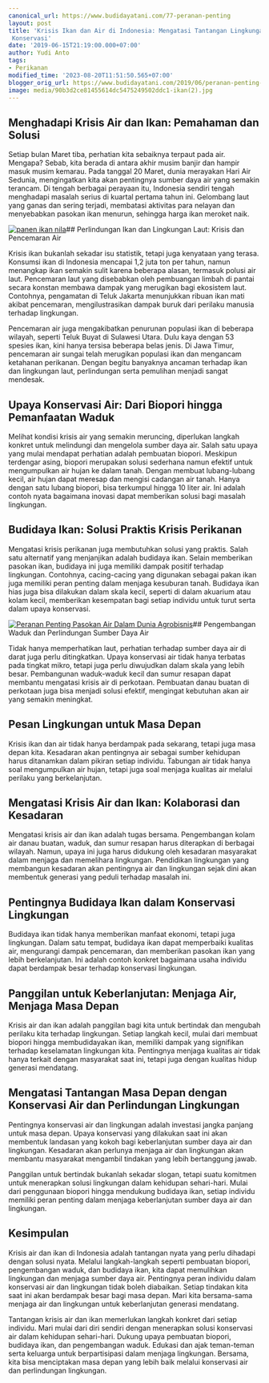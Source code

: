 ```yaml
---
canonical_url: https://www.budidayatani.com/77-peranan-penting
layout: post
title: 'Krisis Ikan dan Air di Indonesia: Mengatasi Tantangan Lingkungan dengan Upaya
 Konservasi'
date: '2019-06-15T21:19:00.000+07:00'
author: Yudi Anto
tags:
- Perikanan
modified_time: '2023-08-20T11:51:50.565+07:00'
blogger_orig_url: https://www.budidayatani.com/2019/06/peranan-penting-pasokan-air-dalam-dunia.html
image: media/90b3d2ce81455614dc5475249502ddc1-ikan(2).jpg
---
```

## Menghadapi Krisis Air dan Ikan: Pemahaman dan Solusi

Setiap bulan Maret tiba, perhatian kita sebaiknya terpaut pada air. Mengapa? Sebab, kita berada di antara akhir musim banjir dan hampir masuk musim kemarau. Pada tanggal 20 Maret, dunia merayakan Hari Air Sedunia, mengingatkan kita akan pentingnya sumber daya air yang semakin terancam. Di tengah berbagai perayaan itu, Indonesia sendiri tengah menghadapi masalah serius di kuartal pertama tahun ini. Gelombang laut yang ganas dan sering terjadi, membatasi aktivitas para nelayan dan menyebabkan pasokan ikan menurun, sehingga harga ikan meroket naik.

[![panen ikan nila](https://blogger.googleusercontent.com/img/b/R29vZ2xl/AVvXsEhKuFMELxJAGyeiGPkgbXncWFtFTJgi9LEaDZbF8mc4G5wv0LoZLKlDNqa4MPCQp_rtPY1QuoYzfQIgcSPJ47tioVX8-ilCq1EBvoqt2FhmL906X10tKMvWAwruo355XJMdr8skW07nU_tZflZ_Y0Da12pas81fSs8hoy_Ij5_wFC7yQCrUssEesH9j6TLh/w640-h348/ikan(2).jpg)](https://blogger.googleusercontent.com/img/b/R29vZ2xl/AVvXsEhKuFMELxJAGyeiGPkgbXncWFtFTJgi9LEaDZbF8mc4G5wv0LoZLKlDNqa4MPCQp_rtPY1QuoYzfQIgcSPJ47tioVX8-ilCq1EBvoqt2FhmL906X10tKMvWAwruo355XJMdr8skW07nU_tZflZ_Y0Da12pas81fSs8hoy_Ij5_wFC7yQCrUssEesH9j6TLh/s2212/ikan(2).jpg)## Perlindungan Ikan dan Lingkungan Laut: Krisis dan Pencemaran Air

Krisis ikan bukanlah sekadar isu statistik, tetapi juga kenyataan yang terasa. Konsumsi ikan di Indonesia mencapai 1,2 juta ton per tahun, namun menangkap ikan semakin sulit karena beberapa alasan, termasuk polusi air laut. Pencemaran laut yang disebabkan oleh pembuangan limbah di pantai secara konstan membawa dampak yang merugikan bagi ekosistem laut. Contohnya, pengamatan di Teluk Jakarta menunjukkan ribuan ikan mati akibat pencemaran, mengilustrasikan dampak buruk dari perilaku manusia terhadap lingkungan.

Pencemaran air juga mengakibatkan penurunan populasi ikan di beberapa wilayah, seperti Teluk Buyat di Sulawesi Utara. Dulu kaya dengan 53 spesies ikan, kini hanya tersisa beberapa belas jenis. Di Jawa Timur, pencemaran air sungai telah merugikan populasi ikan dan mengancam ketahanan perikanan. Dengan begitu banyaknya ancaman terhadap ikan dan lingkungan laut, perlindungan serta pemulihan menjadi sangat mendesak.

## Upaya Konservasi Air: Dari Biopori hingga Pemanfaatan Waduk

Melihat kondisi krisis air yang semakin meruncing, diperlukan langkah konkret untuk melindungi dan mengelola sumber daya air. Salah satu upaya yang mulai mendapat perhatian adalah pembuatan biopori. Meskipun terdengar asing, biopori merupakan solusi sederhana namun efektif untuk mengumpulkan air hujan ke dalam tanah. Dengan membuat lubang-lubang kecil, air hujan dapat meresap dan mengisi cadangan air tanah. Hanya dengan satu lubang biopori, bisa terkumpul hingga 10 liter air. Ini adalah contoh nyata bagaimana inovasi dapat memberikan solusi bagi masalah lingkungan.

## Budidaya Ikan: Solusi Praktis Krisis Perikanan

Mengatasi krisis perikanan juga membutuhkan solusi yang praktis. Salah satu alternatif yang menjanjikan adalah budidaya ikan. Selain memberikan pasokan ikan, budidaya ini juga memiliki dampak positif terhadap lingkungan. Contohnya, cacing-cacing yang digunakan sebagai pakan ikan juga memiliki peran penting dalam menjaga kesuburan tanah. Budidaya ikan hias juga bisa dilakukan dalam skala kecil, seperti di dalam akuarium atau kolam kecil, memberikan kesempatan bagi setiap individu untuk turut serta dalam upaya konservasi.

[![Peranan Penting Pasokan Air Dalam Dunia Agrobisnis](https://blogger.googleusercontent.com/img/b/R29vZ2xl/AVvXsEg1OxUeFouyNfEMSDi6mgwedBWBzIFY6QlVx76Nnc8T-RzrqB2CqimF5wZaNP_CBFNORoFTJpCaKSQ40JXvEZ9V3skv2P4Lc1hXuO19w4j0WTZ1pEIpb3R4W6MgHoEiB_y4J9n_tvqZw90Zo2Pz4_NPlnKdQ3uWF2uwqlkQyXUHGVe6SKqkOPl_ir9mue9b/w640-h354/kolam(6).jpg)](https://blogger.googleusercontent.com/img/b/R29vZ2xl/AVvXsEg1OxUeFouyNfEMSDi6mgwedBWBzIFY6QlVx76Nnc8T-RzrqB2CqimF5wZaNP_CBFNORoFTJpCaKSQ40JXvEZ9V3skv2P4Lc1hXuO19w4j0WTZ1pEIpb3R4W6MgHoEiB_y4J9n_tvqZw90Zo2Pz4_NPlnKdQ3uWF2uwqlkQyXUHGVe6SKqkOPl_ir9mue9b/s2168/kolam(6).jpg)## Pengembangan Waduk dan Perlindungan Sumber Daya Air

Tidak hanya memperhatikan laut, perhatian terhadap sumber daya air di darat juga perlu ditingkatkan. Upaya konservasi air tidak hanya terbatas pada tingkat mikro, tetapi juga perlu diwujudkan dalam skala yang lebih besar. Pembangunan waduk-waduk kecil dan sumur resapan dapat membantu mengatasi krisis air di perkotaan. Pembuatan danau buatan di perkotaan juga bisa menjadi solusi efektif, mengingat kebutuhan akan air yang semakin meningkat.

## Pesan Lingkungan untuk Masa Depan

Krisis ikan dan air tidak hanya berdampak pada sekarang, tetapi juga masa depan kita. Kesadaran akan pentingnya air sebagai sumber kehidupan harus ditanamkan dalam pikiran setiap individu. Tabungan air tidak hanya soal mengumpulkan air hujan, tetapi juga soal menjaga kualitas air melalui perilaku yang berkelanjutan.

## Mengatasi Krisis Air dan Ikan: Kolaborasi dan Kesadaran

Mengatasi krisis air dan ikan adalah tugas bersama. Pengembangan kolam air danau buatan, waduk, dan sumur resapan harus diterapkan di berbagai wilayah. Namun, upaya ini juga harus didukung oleh kesadaran masyarakat dalam menjaga dan memelihara lingkungan. Pendidikan lingkungan yang membangun kesadaran akan pentingnya air dan lingkungan sejak dini akan membentuk generasi yang peduli terhadap masalah ini.

## Pentingnya Budidaya Ikan dalam Konservasi Lingkungan

Budidaya ikan tidak hanya memberikan manfaat ekonomi, tetapi juga lingkungan. Dalam satu tempat, budidaya ikan dapat memperbaiki kualitas air, mengurangi dampak pencemaran, dan memberikan pasokan ikan yang lebih berkelanjutan. Ini adalah contoh konkret bagaimana usaha individu dapat berdampak besar terhadap konservasi lingkungan.

## Panggilan untuk Keberlanjutan: Menjaga Air, Menjaga Masa Depan

Krisis air dan ikan adalah panggilan bagi kita untuk bertindak dan mengubah perilaku kita terhadap lingkungan. Setiap langkah kecil, mulai dari membuat biopori hingga membudidayakan ikan, memiliki dampak yang signifikan terhadap keselamatan lingkungan kita. Pentingnya menjaga kualitas air tidak hanya terkait dengan masyarakat saat ini, tetapi juga dengan kualitas hidup generasi mendatang.

## Mengatasi Tantangan Masa Depan dengan Konservasi Air dan Perlindungan Lingkungan

Pentingnya konservasi air dan lingkungan adalah investasi jangka panjang untuk masa depan. Upaya konservasi yang dilakukan saat ini akan membentuk landasan yang kokoh bagi keberlanjutan sumber daya air dan lingkungan. Kesadaran akan perlunya menjaga air dan lingkungan akan membantu masyarakat mengambil tindakan yang lebih bertanggung jawab.

Panggilan untuk bertindak bukanlah sekadar slogan, tetapi suatu komitmen untuk menerapkan solusi lingkungan dalam kehidupan sehari-hari. Mulai dari penggunaan biopori hingga mendukung budidaya ikan, setiap individu memiliki peran penting dalam menjaga keberlanjutan sumber daya air dan lingkungan.

## Kesimpulan

Krisis air dan ikan di Indonesia adalah tantangan nyata yang perlu dihadapi dengan solusi nyata. Melalui langkah-langkah seperti pembuatan biopori, pengembangan waduk, dan budidaya ikan, kita dapat memulihkan lingkungan dan menjaga sumber daya air. Pentingnya peran individu dalam konservasi air dan lingkungan tidak boleh diabaikan. Setiap tindakan kita saat ini akan berdampak besar bagi masa depan. Mari kita bersama-sama menjaga air dan lingkungan untuk keberlanjutan generasi mendatang.

Tantangan krisis air dan ikan memerlukan langkah konkret dari setiap individu. Mari mulai dari diri sendiri dengan menerapkan solusi konservasi air dalam kehidupan sehari-hari. Dukung upaya pembuatan biopori, budidaya ikan, dan pengembangan waduk. Edukasi dan ajak teman-teman serta keluarga untuk berpartisipasi dalam menjaga lingkungan. Bersama, kita bisa menciptakan masa depan yang lebih baik melalui konservasi air dan perlindungan lingkungan.

